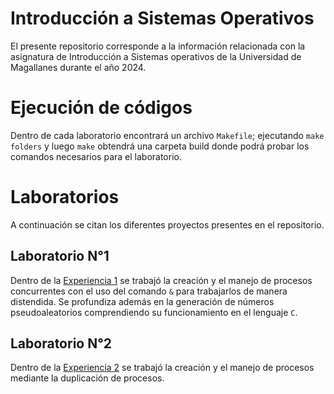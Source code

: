 # Introducción a Sistemas Operativos
El presente repositorio corresponde a la información relacionada con la asignatura de Introducción a Sistemas operativos de la Universidad de Magallanes durante el año 2024.

# Ejecución de códigos
Dentro de cada laboratorio encontrará un archivo `Makefile`; ejecutando `make folders` y luego `make` obtendrá una carpeta build donde podrá probar los comandos necesarios para el laboratorio.

# Laboratorios

A continuación se citan los diferentes proyectos presentes en el repositorio.

## Laboratorio N°1
Dentro de la [Experiencia 1](labboratorio1/) se trabajó la creación y el manejo de procesos concurrentes con el uso del comando `&` para trabajarlos de manera distendida.
Se profundiza además en la generación de números pseudoaleatorios comprendiendo su funcionamiento en el lenguaje `C`.

## Laboratorio N°2
Dentro de la [Experiencia 2](laboratorio2/) se trabajó la creación y el manejo de procesos mediante la duplicación de procesos.